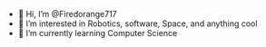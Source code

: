 - 👋 Hi, I’m @Firedorange717
- 👀 I’m interested in Robotics, software, Space, and anything cool
- 🌱 I’m currently learning Computer Science

<!---
Firedorange717/Firedorange717 is a ✨ special ✨ repository because its `README.md` (this file) appears on your GitHub profile.
You can click the Preview link to take a look at your changes.
--->
